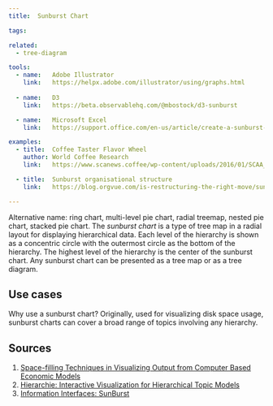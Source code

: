 ```yaml
---
title:  Sunburst Chart

tags:

related:
  - tree-diagram

tools:
  - name:   Adobe Illustrator
    link:   https://helpx.adobe.com/illustrator/using/graphs.html
    
  - name:   D3
    link:   https://beta.observablehq.com/@mbostock/d3-sunburst

  - name:   Microsoft Excel
    link:   https://support.office.com/en-us/article/create-a-sunburst-chart-in-office-4a127977-62cd-4c11-b8c7-65b84a358e0c

examples:
  - title:  Coffee Taster Flavor Wheel
    author: World Coffee Research
    link:   https://www.scanews.coffee/wp-content/uploads/2016/01/SCAA_FlavorWheel.01.18.15.jpg

  - title:  Sunburst organisational structure
    link:   https://blog.orgvue.com/is-restructuring-the-right-move/sunburst-organisational-structure/

---
```

Alternative name: ring chart, multi-level pie chart, radial treemap, nested pie chart, stacked pie chart. The <dfn>sunburst chart</dfn> is a type of tree map in a radial layout for displaying hierarchical data. Each level of the hierarchy is shown as a concentric circle with the outermost circle as the bottom of the hierarchy. The highest level of the hierarchy is the center of the sunburst chart. Any sunburst chart can be presented as a tree map or as a tree diagram.

<!--more-->

## Use cases
Why use a sunburst chart? Originally, used for visualizing disk space usage, sunburst charts can cover a broad range of topics involving any hierarchy.

## Sources
1. [Space-filling Techniques in Visualizing Output from Computer Based Economic Models](https://docplayer.net/10952353-Space-filling-techniques-in-visualizing-output-from-computer-based-economic-models.html)
2. [Hierarchie: Interactive Visualization for Hierarchical Topic Models](http://www.aclweb.org/anthology/W14-3111)
3. [Information Interfaces: SunBurst](https://www.cc.gatech.edu/gvu/ii/sunburst/)
